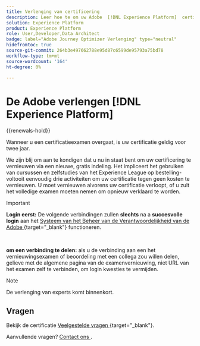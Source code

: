 ```yaml
---
title: Verlenging van certificering
description: Leer hoe te om uw Adobe  [!DNL Experience Platform]  certificatie te vernieuwen alvorens het verloopt.
solution: Experience Platform
product: Experience Platform
role: User,Developer,Data Architect
badge: label="Adobe Journey Optimizer Verlenging" type="neutral"
hidefromtoc: true
source-git-commit: 264b3e497662788e95d87c6599de95793a75bd78
workflow-type: tm+mt
source-wordcount: '164'
ht-degree: 0%

---
```


# De Adobe verlengen [!DNL Experience Platform]

{{renewals-hold}}

Wanneer u een certificatieexamen overgaat, is uw certificatie geldig voor twee jaar.

We zijn blij om aan te kondigen dat u nu in staat bent om uw certificering te vernieuwen via een nieuwe, gratis indeling. Het impliceert het gebruiken van cursussen en zelfstudies van het Experience League op bestelling-voltooit eenvoudig drie activiteiten om uw certificatie tegen geen kosten te vernieuwen. U moet vernieuwen alvorens uw certificatie verloopt, of u zult het volledige examen moeten nemen om opnieuw verklaard te worden.

>[!IMPORTANT]
>
>**Login eerst:** De volgende verbindingen zullen **slechts** na a **succesvolle login** aan het [ Systeem van het Beheer van de Verantwoordelijkheid van de Adobe ](https://www.certmetrics.com/adobe) {target="_blank"} functioneren.
>
><br>
>
>**om een verbinding te delen:** als u de verbinding aan een het vernieuwingsexamen of beoordeling met een collega zou willen delen, gelieve met de algemene pagina van de examenvernieuwing, niet URL van het examen zelf te verbinden, om login kwesties te vermijden.

>[!NOTE]
>De verlenging van experts komt binnenkort.

## Vragen

Bekijk de certificatie [ Veelgestelde vragen ](https://experienceleague.adobe.com/docs/certification/certification/faq.html) {target="_blank"}.

Aanvullende vragen? [ Contact ons ](mailto:certif@adobe.com).
